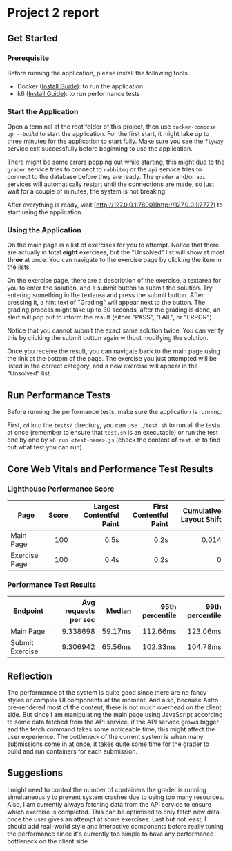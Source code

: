 # Project 2 report

## Get Started

### Prerequisite
Before running the application, please install the following tools.

- Docker ([Install Guide](https://docs.docker.com/get-docker/)): to run the application
- k6 ([Install Guide](https://k6.io/docs/get-started/installation/)): to run performance tests

### Start the Application

Open a terminal at the root folder of this project, then use `docker-compose up --build` to start the application. For the first start, it might take up to three minutes for the application to start fully. Make sure you see the `flyway` service exit successfully before beginning to use the application.

There might be some errors popping out while starting, this might due to the `grader` service tries to connect to `rabbitmq` or the `api` service tries to connect to the database before they are ready. The `grader` and/or `api` services will automatically restart until the connections are made, so just wait for a couple of minutes, the system is not breaking.

After everything is ready, visit [http://127.0.0.1:7800](http://127.0.0.1:7777) to start using the application.

### Using the Application

On the main page is a list of exercises for you to attempt. Notice that there are actually in total **eight** exercises, but the "Unsolved" list will show at most **three** at once. You can navigate to the exercise page by clicking the item in the lists.

On the exercise page, there are a description of the exercise, a textarea for you to enter the solution, and a submit button to submit the solution. Try entering something in the textarea and press the submit button. After pressing it, a hint text of "Grading" will appear next to the button. The grading process might take up to 30 seconds, after the grading is done, an alert will pop out to inform the result (either "PASS", "FAIL", or "ERROR").

Notice that you cannot submit the exact same solution twice. You can verify this by clicking the submit button again without modifying the solution.

Once you receive the result, you can navigate back to the main page using the link at the bottom of the page. The exercise you just attempted will be listed in the correct category, and a new exercise will appear in the "Unsolved" list.

## Run Performance Tests

Before running the performance tests, make sure the application is running.

First, `cd` into the `tests/` directory, you can use `./test.sh` to run all the tests at once (remember to ensure that `test.sh` is an executable) or run the test one by one by `k6 run <test-name>.js` (check the content of `test.sh` to find out what test you can run).

## Core Web Vitals and Performance Test Results

### Lighthouse Performance Score

| Page | Score | Largest Contentful Paint | First Contentful Paint | Cumulative Layout Shift |
|----------------|---------------------:|-------:|----------------:|----------------:|
| Main Page | 100 | 0.5s | 0.2s | 0.014 |
| Exercise Page | 100 | 0.4s | 0.2s | 0 |

### Performance Test Results

| Endpoint | Avg requests per sec | Median | 95th percentile | 99th percentile |
|----------------|---------------------:|-------:|----------------:|----------------:|
| Main Page | 9.338698 | 59.17ms | 112.66ms | 123.06ms |
| Submit Exercise | 9.306942 | 65.56ms | 102.33ms | 104.78ms |

## Reflection

The performance of the system is quite good since there are no fancy styles or complex UI components at the moment. And also, because Astro pre-rendered most of the content, there is not much overhead on the client side. But since I am manipulating the main page using JavaScript according to some data fetched from the API service, if the API service grows bigger and the fetch command takes some noticeable time, this might affect the user experience. The bottleneck of the current system is when many submissions come in at once, it takes quite some time for the grader to build and run containers for each submission.

## Suggestions

I might need to control the number of containers the grader is running simultaneously to prevent system crashes due to using too many resources. Also, I am currently always fetching data from the API service to ensure which exercise is completed. This can be optimised to only fetch new data once the user gives an attempt at some exercises. Last but not least, I should add real-world style and interactive components before really tuning the performance since it's currently too simple to have any performance bottleneck on the client side.